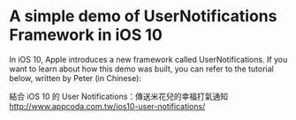 # A simple demo of UserNotifications Framework in iOS 10

In iOS 10, Apple introduces a new framework called UserNotifications. If you want to learn about how this demo was built, you can refer to the tutorial below, written by Peter (in Chinese):

結合 iOS 10 的 User Notifications：傳送米花兒的幸福打氣通知
http://www.appcoda.com.tw/ios10-user-notifications/
